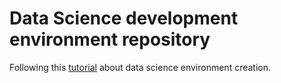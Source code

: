 # Data Science development environment repository
Following this [tutorial](https://towardsdatascience.com/creating-a-solid-data-science-development-environment-60df14ce3a34) about data science environment creation.
